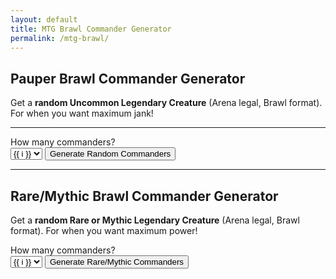 ```yaml
---
layout: default
title: MTG Brawl Commander Generator
permalink: /mtg-brawl/
---
```


<!-- Pauper Section -->
<h2 class="text-center text-primary"><i class="fas fa-hat-wizard"></i> Pauper Brawl Commander Generator</h2>
<p class="text-center mb-4">
  Get a <strong>random Uncommon Legendary Creature</strong> (Arena legal, Brawl format). For when you want maximum jank!
</p>
<hr class="my-4 border-light border-2">
<div class="text-center mb-4">
  <label for="commander-count" class="form-label h5 fw-bold text-light d-block mb-2">
    <i class="fas fa-dice"></i> How many commanders?
  </label>
  <div class="d-flex justify-content-center align-items-end gap-2 flex-wrap">
    <select id="commander-count" class="form-select w-auto">
      {% for i in (1..6) %}
        <option value="{{ i }}">{{ i }}</option>
      {% endfor %}
    </select>
    <button class="btn btn-primary" onclick="generateCommanders()">
      <i class="fas fa-random"></i> Generate Random Commanders
    </button>
  </div>
</div>
<div id="commander-results" class="row row-cols-1 row-cols-md-2 row-cols-lg-3 g-4"></div>
<hr class="my-5 border-light border-2">

<!-- Rare/Mythic Section -->
<h2 class="text-center rare-heading"><span class="text-warning"><i class="fas fa-crown"></i></span> Rare/Mythic Brawl Commander Generator</h2>
<p class="text-center mb-4">
  Get a <strong>random Rare or Mythic Legendary Creature</strong> (Arena legal, Brawl format). For when you want maximum power!
</p>
<div class="text-center mb-4">
  <label for="commander-count-rare" class="form-label h5 fw-bold text-light d-block mb-2">
    <i class="fas fa-dice-d20"></i> How many commanders?
  </label>
  <div class="d-flex justify-content-center align-items-end gap-2 flex-wrap">
    <select id="commander-count-rare" class="form-select w-auto">
      {% for i in (1..6) %}
        <option value="{{ i }}">{{ i }}</option>
      {% endfor %}
    </select>
    <button class="btn btn-warning" onclick="generateCommanders('rare')">
      <i class="fas fa-random"></i> Generate Rare/Mythic Commanders
    </button>
  </div>
</div>
<div id="commander-results-rare" class="row row-cols-1 row-cols-md-2 row-cols-lg-3 g-4"></div>

<script src="/assets/js/mtg-brawl.js"></script>

